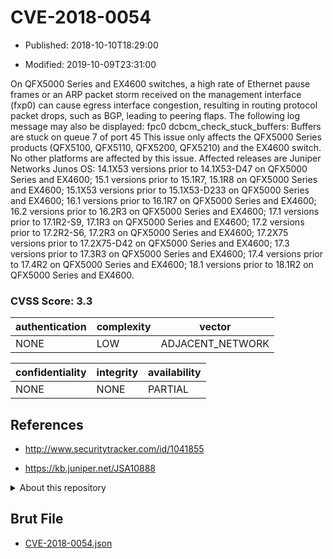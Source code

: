 # CVE-2018-0054

- Published: 2018-10-10T18:29:00

- Modified: 2019-10-09T23:31:00

On QFX5000 Series and EX4600 switches, a high rate of Ethernet pause frames or an ARP packet storm received on the management interface (fxp0) can cause egress interface congestion, resulting in routing protocol packet drops, such as BGP, leading to peering flaps. The following log message may also be displayed: fpc0 dcbcm_check_stuck_buffers: Buffers are stuck on queue 7 of port 45 This issue only affects the QFX5000 Series products (QFX5100, QFX5110, QFX5200, QFX5210) and the EX4600 switch. No other platforms are affected by this issue. Affected releases are Juniper Networks Junos OS: 14.1X53 versions prior to 14.1X53-D47 on QFX5000 Series and EX4600; 15.1 versions prior to 15.1R7, 15.1R8 on QFX5000 Series and EX4600; 15.1X53 versions prior to 15.1X53-D233 on QFX5000 Series and EX4600; 16.1 versions prior to 16.1R7 on QFX5000 Series and EX4600; 16.2 versions prior to 16.2R3 on QFX5000 Series and EX4600; 17.1 versions prior to 17.1R2-S9, 17.1R3 on QFX5000 Series and EX4600; 17.2 versions prior to 17.2R2-S6, 17.2R3 on QFX5000 Series and EX4600; 17.2X75 versions prior to 17.2X75-D42 on QFX5000 Series and EX4600; 17.3 versions prior to 17.3R3 on QFX5000 Series and EX4600; 17.4 versions prior to 17.4R2 on QFX5000 Series and EX4600; 18.1 versions prior to 18.1R2 on QFX5000 Series and EX4600.

### CVSS Score: **3.3**

| authentication | complexity | vector |
| --- | --- | --- |
| NONE | LOW | ADJACENT_NETWORK |

| confidentiality | integrity | availability |
| --- | --- | --- |
| NONE | NONE | PARTIAL |

## References

* http://www.securitytracker.com/id/1041855

* https://kb.juniper.net/JSA10888

<details>
<summary>About this repository</summary> 

  This repository is part of the project [Live Hack CVE](https://github.com/Live-Hack-CVE). Main website can be found [www.live-hack.org](https://www.live-hack.org) 
  
  Made by [Sn0wAlice](https://github.com/Sn0wAlice) for the people that care about security and need to have a feed of the latest CVEs. Hope you enjoy it, don't forget to star the repo and follow me on [Twitter](https://twitter.com/Sn0wAlice) and [Github](https://github.com/Sn0wAlice). And that is my [personnal website](https://www.alice-snow.me/)

  - [Home Page](https://github.com/Live-Hack-CVE)
  - [Framework](https://github.com/Live-Hack-CVE/cve-framework)
  - [CVE database](https://github.com/Live-Hack-CVE/full_database)
  - [Changelog](https://github.com/Live-Hack-CVE/Changelog)
</details>

## Brut File

* [CVE-2018-0054.json](https://raw.githubusercontent.com/Live-Hack-CVE/full_database/main/cves/2018/CVE-2018-0054.json)

